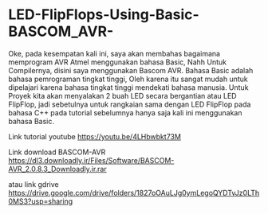# LED-FlipFlops-Using-Basic-BASCOM_AVR-
Oke, pada kesempatan kali ini, saya akan membahas bagaimana memprogram AVR Atmel menggunakan bahasa Basic, Nahh Untuk Compilernya, disini saya menggunakan Bascom AVR. Bahasa Basic adalah bahasa pemrograman tingkat tinggi,  Oleh karena itu sangat mudah untuk dipelajari karena bahasa tingkat tinggi mendekati bahasa manusia. Untuk Proyek kita akan menyalakan 2 buah LED secara bergantian atau LED FlipFlop, jadi sebetulnya untuk rangkaian sama dengan LED FlipFlop pada bahasa C++ pada tutorial sebelumnya hanya saja kali ini menggunakan bahasa Basic.

Link tutorial youtube https://youtu.be/4LHbwbkt73M

Link download BASCOM-AVR https://dl3.downloadly.ir/Files/Software/BASCOM-AVR_2.0.8.3_Downloadly.ir.rar 

atau link gdrive https://drive.google.com/drive/folders/1827oOAuLJg0ymLegoQYDTvJz0LTh0MS3?usp=sharing
